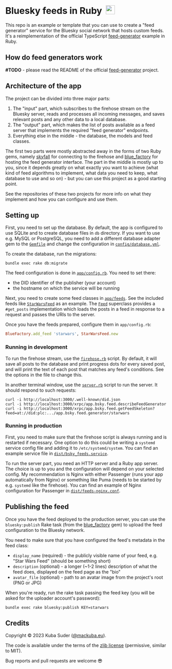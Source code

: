 <h1>Bluesky feeds in Ruby <img src="https://github.com/mackuba/bluesky-feeds-rb/assets/28465/81159f5a-82f6-4520-82c1-434057905a2c" style="width: 28px; margin-left: 5px; position: relative; top: 1px;"></h1>

This repo is an example or template that you can use to create a "feed generator" service for the Bluesky social network that hosts custom feeds. It's a reimplementation of the official TypeScript [feed-generator](https://github.com/bluesky-social/feed-generator) example in Ruby.


## How do feed generators work

**\#TODO** - please read the README of the official [feed-generator](https://github.com/bluesky-social/feed-generator) project.


## Architecture of the app

The project can be divided into three major parts:

1. The "input" part, which subscribes to the firehose stream on the Bluesky server, reads and processes all incoming messages, and saves relevant posts and any other data to a local database.
2. The "output" part, which makes the list of posts available as a feed server that implements the required "feed generator" endpoints.
3. Everything else in the middle - the database, the models and feed classes.

The first two parts were mostly abstracted away in the forms of two Ruby gems, namely [skyfall](https://github.com/mackuba/skyfall) for connecting to the firehose and [blue_factory](https://github.com/mackuba/blue_factory) for hosting the feed generator interface. The part in the middle is mostly up to you, since it depends greatly on what exactly you want to achieve (what kind of feed algorithms to implement, what data you need to keep, what database to use and so on) - but you can use this project as a good starting point.

See the repositories of these two projects for more info on what they implement and how you can configure and use them.


## Setting up

First, you need to set up the database. By default, the app is configured to use SQLite and to create database files in `db` directory. If you want to use e.g. MySQL or PostgreSQL, you need to add a different database adapter gem to the [`Gemfile`](https://github.com/mackuba/bluesky-feeds-rb/blob/master/Gemfile) and change the configuration in [`config/database.yml`](https://github.com/mackuba/bluesky-feeds-rb/blob/master/config/database.yml).

To create the database, run the migrations:

```
bundle exec rake db:migrate
```

The feed configuration is done in [`app/config.rb`](https://github.com/mackuba/bluesky-feeds-rb/blob/master/app/config.rb). You need to set there:

- the DID identifier of the publisher (your account)
- the hostname on which the service will be running

Next, you need to create some feed classes in [`app/feeds`](https://github.com/mackuba/bluesky-feeds-rb/tree/master/app/feeds). See the included feeds like [`StarWarsFeed`](https://github.com/mackuba/bluesky-feeds-rb/blob/master/app/feeds/star_wars_feed.rb) as an example. The [`Feed`](https://github.com/mackuba/bluesky-feeds-rb/blob/master/app/feeds/feed.rb) superclass provides a `#get_posts` implementation which loads the posts in a feed in response to a request and passes the URIs to the server.

Once you have the feeds prepared, configure them in `app/config.rb`:

```rb
BlueFactory.add_feed 'starwars', StarWarsFeed.new
```


### Running in development

To run the firehose stream, use the [`firehose.rb`](https://github.com/mackuba/bluesky-feeds-rb/tree/master/firehose.rb) script. By default, it will save all posts to the database and print progress dots for every saved post, and will print the text of each post that matches any feed's conditions. See the options in the file to change this.

In another terminal window, use the [`server.rb`](https://github.com/mackuba/bluesky-feeds-rb/tree/master/server.rb) script to run the server. It should respond to such requests:

```
curl -i http://localhost:3000/.well-known/did.json
curl -i http://localhost:3000/xrpc/app.bsky.feed.describeFeedGenerator
curl -i http://localhost:3000/xrpc/app.bsky.feed.getFeedSkeleton?feed=at://did:plc:.../app.bsky.feed.generator/starwars
```

### Running in production

First, you need to make sure that the firehose script is always running and is restarted if necessary. One option to do this could be writing a `systemd` service config file and adding it to `/etc/systemd/system`. You can find an example service file in [`dist/bsky_feeds.service`](https://github.com/mackuba/bluesky-feeds-rb/blob/master/dist/bsky_feeds.service).

To run the server part, you need an HTTP server and a Ruby app server. The choice is up to you and the configuration will depend on your selected config. My recommendation is Nginx with either Passenger (runs your app automatically from Nginx) or something like Puma (needs to be started by e.g. `systemd` like the firehose). You can find an example of Nginx configuration for Passenger in [`dist/feeds-nginx.conf`](https://github.com/mackuba/bluesky-feeds-rb/blob/master/dist/feeds-nginx.conf).


## Publishing the feed

Once you have the feed deployed to the production server, you can use the `bluesky:publish` Rake task (from the [blue_factory](https://github.com/mackuba/blue_factory) gem) to upload the feed configuration to the Bluesky network.

You need to make sure that you have configured the feed's metadata in the feed class:

- `display_name` (required) - the publicly visible name of your feed, e.g. "Star Wars Feed" (should be something short)
- `description` (optional) - a longer (~1-2 lines) description of what the feed does, displayed on the feed page as the "bio"
- `avatar_file` (optional) - path to an avatar image from the project's root (PNG or JPG)

When you're ready, run the rake task passing the feed key (you will be asked for the uploader account's password):

```
bundle exec rake bluesky:publish KEY=starwars
```


## Credits

Copyright © 2023 Kuba Suder ([@mackuba.eu](https://bsky.app/profile/mackuba.eu)).

The code is available under the terms of the [zlib license](https://choosealicense.com/licenses/zlib/) (permissive, similar to MIT).

Bug reports and pull requests are welcome 😎
